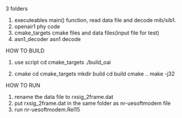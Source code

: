 3 folders 
1. executeables
    main() function, read data file and decode mib/sib1.
2. openair1
    phy code
3. cmake_targets
    cmake files and data files(input file for test)
4. asn1_decoder
    asn1 decode

HOW TO BUILD
1. use script
cd cmake_targets
./build_oai

2. cmake
cd cmake_targets
mkdir build
cd build
cmake ..
make -j32


HOW TO RUN
1. rename the data file to rxsig_2frame.dat
2. put rxsig_2frame.dat in the same folder as nr-uesoftmodem file
3. run nr-uesoftmodem.Rel15
